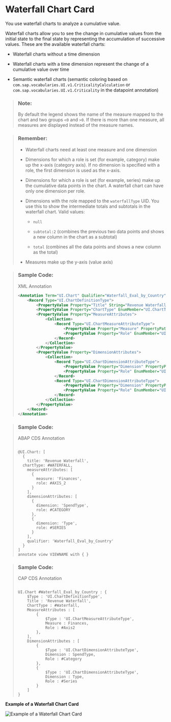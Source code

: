 <!-- loioe8106e5a43604e9c83faafb9b0123602 -->

# Waterfall Chart Card

You use waterfall charts to analyze a cumulative value.

Waterfall charts allow you to see the change in cumulative values from the initial state to the final state by representing the accumulation of successive values. These are the available waterfall charts:

-   Waterfall charts without a time dimension

-   Waterfall charts with a time dimension represent the change of a cumulative value over time

-   Semantic waterfall charts \(semantic coloring based on `com.sap.vocabularies.UI.v1.CriticalityCalculation` or `com.sap.vocabularies.UI.v1.Criticality` in the datapoint annotation\)


> ### Note:  
> By default the legend shows the name of the measure mapped to the chart and two groups `<0` and `>0`. If there is more than one measure, all measures are displayed instead of the measure names.

> ### Remember:  
> -   Waterfall charts need at least one measure and one dimension
> 
> -   Dimensions for which a role is set \(for example, category\) make up the x-axis \(category axis\). If no dimension is specified with a role, the first dimension is used as the x-axis.
> 
> -   Dimensions for which a role is set \(for example, series\) make up the cumulative data points in the chart. A waterfall chart can have only one dimension per role.
> 
> -   Dimensions with the role mapped to the `waterfallType` UID. You use this to show the intermediate totals and subtotals in the waterfall chart. Valid values:
> 
>     -   `null`
> 
>     -   `subtotal:2` \(combines the previous two data points and shows a new column in the chart as a subtotal\)
> 
>     -   `total` \(combines all the data points and shows a new column as the total\)
> 
> 
> -   Measures make up the y-axis \(value axis\)



> ### Sample Code:  
> XML Annotation
> 
> ```xml
> <Annotation Term="UI.Chart" Qualifier="Waterfall_Eval_by_Country">
>     <Record Type="UI.ChartDefinitionType">
>         <PropertyValue Property="Title" String="Revenue Waterfall" />
>         <PropertyValue Property="ChartType" EnumMember="UI.ChartType/Waterfall"/>
>         <PropertyValue Property="MeasureAttributes">
>             <Collection>
>                 <Record Type="UI.ChartMeasureAttributeType">
>                     <PropertyValue Property="Measure" PropertyPath="Finances" />
>                     <PropertyValue Property="Role" EnumMember="UI.ChartMeasureRoleType/Axis2" />
>                 </Record>
>             </Collection>
>         </PropertyValue>
>         <PropertyValue Property="DimensionAttributes">
>             <Collection>
>                 <Record Type="UI.ChartDimensionAttributeType">
>                     <PropertyValue Property="Dimension" PropertyPath="SpendType" />
>                     <PropertyValue Property="Role" EnumMember="UI.ChartDimensionRoleType/Category" />
>                 </Record>
>                 <Record Type="UI.ChartDimensionAttributeType">
>                     <PropertyValue Property="Dimension" PropertyPath="Type" />
>                     <PropertyValue Property="Role" EnumMember="UI.ChartDimensionRoleType/Series" />
>                 </Record>
>             </Collection>
>         </PropertyValue>
>     </Record>
> </Annotation>
> ```

> ### Sample Code:  
> ABAP CDS Annotation
> 
> ```
> 
> @UI.Chart: [
>   {
>     title: 'Revenue Waterfall',
> 	chartType: #WATERFALL,
>     measureAttributes: [
>       {
>         measure: 'Finances',
>         role: #AXIS_2
>       }
>     ],
>     dimensionAttributes: [
>       {
>         dimension: 'SpendType',
>         role: #CATEGORY
>       },
>       {
>         dimension: 'Type',
>         role: #SERIES
>       }
>     ],
>     qualifier: 'Waterfall_Eval_by_Country'
>   }
> ]
> annotate view VIEWNAME with { }
> 
> ```

> ### Sample Code:  
> CAP CDS Annotation
> 
> ```
> 
> UI.Chart #Waterfall_Eval_by_Country : {
>     $Type : 'UI.ChartDefinitionType',
>     Title : 'Revenue Waterfall',
>     ChartType : #Waterfall,
>     MeasureAttributes : [
>         {
>             $Type : 'UI.ChartMeasureAttributeType',
>             Measure : Finances,
>             Role : #Axis2
>         },
>     ],
>     DimensionAttributes : [
>         {
>             $Type : 'UI.ChartDimensionAttributeType',
>             Dimension : SpendType,
>             Role : #Category
>         },
>         {
>             $Type : 'UI.ChartDimensionAttributeType',
>             Dimension : Type,
>             Role : #Series
>         }
>     ]
> }
> 
> ```

   
  
**Example of a Waterfall Chart Card**

 ![](images/Waterfall_Chart_Card_0e381e6.png "Example of a Waterfall Chart Card") 

